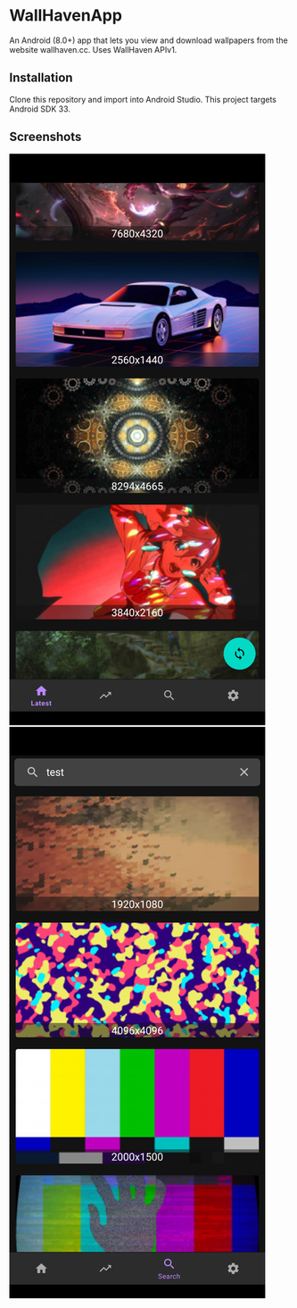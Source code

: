 # WallHavenApp
An Android (8.0+) app that lets you view and download wallpapers from the website wallhaven.cc. Uses WallHaven APIv1.

## Installation
Clone this repository and import into Android Studio. This project targets Android SDK 33.

## Screenshots
![Homepage.png](Screenshots/Homepage.png) ![Search.png](Screenshots/Search.png)